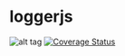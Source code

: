 # loggerjs
![alt tag](https://travis-ci.org/PolSendra/loggerjs.svg?branch=master)
[![Coverage Status](https://coveralls.io/repos/github/PolSendra/loggerjs/badge.svg?branch=master)](https://coveralls.io/github/PolSendra/loggerjs?branch=master)

